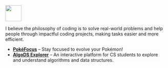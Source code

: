 <img src="https://github.com/user-attachments/assets/a8ea617a-a688-4605-9e9a-21bacc300484" width="50" />

I believe the philosophy of coding is to solve real-world problems and help people through impactful coding projects, making tasks easier and more efficient.  

- **[PokéFocus](https://poke-focus.vercel.app/)** – Stay focused to evolve your Pokémon!
- **[AlgoDS Explorer](https://algods-explorer.vercel.app/)** – An interactive platform for CS students to explore and understand algorithms and data structures.  
